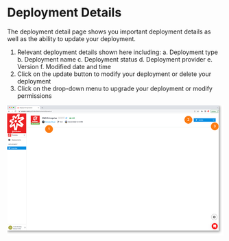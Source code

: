 # Deployment Details

The deployment detail page shows you important deployment details as well as the ability to update your deployment.
1. Relevant deployment details shown here including:
    a. Deployment type
    b. Deployment name
    c. Deployment status
    d. Deployment provider
    e. Version
    f. Modified date and time
2. Click on the update button to modify your deployment or delete your deployment
3. Click on the drop-down menu to upgrade your deployment or modify permissions

<a href="../../../images/infra-deployment-detail-lg.jpg" target="_blank"><img src="../../../images/infra-deployment-detail.jpg" style="margin: auto; display: block"></a>


